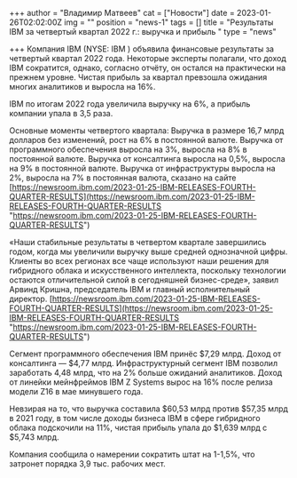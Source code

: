 +++
author = "Владимир Матвеев"
cat = ["Новости"]
date = 2023-01-26T02:02:00Z
img = ""
position = "news-1"
tags = []
title = "Результаты IBM за четвертый квартал 2022 г.: выручка и прибыль "
type = "news"

+++
Компания IBM (NYSE: IBM ) объявила финансовые результаты за четвертый квартал 2022 года. Некоторые эксперты полагали, что доход IBM сократится, однако, согласно отчёту, он остался на практически на прежнем уровне. Чистая прибыль за квартал превзошла ожидания многих аналитиков и выросла на 16%.

IBM по итогам 2022 года увеличила выручку на 6%, а прибыль компании упала в 3,5 раза.

Основные моменты четвертого квартала: Выручка в размере 16,7 млрд долларов без изменений, рост на 6% в постоянной валюте. Выручка от программного обеспечения выросла на 3%, выросла на 8% в постоянной валюте. Выручка от консалтинга выросла на 0,5%, выросла на 9% в постоянной валюте. Выручка от инфраструктуры выросла на 2%, выросла на 7% в постоянная валюта, сказано на сайте [https://newsroom.ibm.com/2023-01-25-IBM-RELEASES-FOURTH-QUARTER-RESULTS](https://newsroom.ibm.com/2023-01-25-IBM-RELEASES-FOURTH-QUARTER-RESULTS "https://newsroom.ibm.com/2023-01-25-IBM-RELEASES-FOURTH-QUARTER-RESULTS")

«Наши стабильные результаты в четвертом квартале завершились годом, когда мы увеличили выручку выше средней однозначной цифры. Клиенты во всех регионах все чаще используют наши решения для гибридного облака и искусственного интеллекта, поскольку технологии остаются отличительной силой в сегодняшней бизнес-среде», заявил Арвинд Кришна, председатель IBM и главный исполнительный директор. [https://newsroom.ibm.com/2023-01-25-IBM-RELEASES-FOURTH-QUARTER-RESULTS](https://newsroom.ibm.com/2023-01-25-IBM-RELEASES-FOURTH-QUARTER-RESULTS "https://newsroom.ibm.com/2023-01-25-IBM-RELEASES-FOURTH-QUARTER-RESULTS")

Сегмент программного обеспечения IBM принёс $7,29 млрд. Доход от консалтинга — $4,77 млрд. Инфраструктурный сегмент IBM позволил заработать 4,48 млрд, что на 2% больше ожиданий аналитиков. Доход от линейки мейнфреймов IBM Z Systems вырос на 16% после релиза модели Z16 в мае минувшего года.

Невзирая на то, что выручка составила $60,53 млрд против $57,35 млрд в 2021 году, в том числе доходы бизнеса IBM в сфере гибридного облака подскочили на 11%, чистая прибыль упала до $1,639 млрд с $5,743 млрд.

Компания сообщила о намерении сократить штат на 1-1,5%, что затронет порядка 3,9 тыс. рабочих мест.